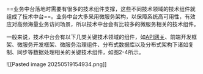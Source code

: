 ==业务中台落地时需要有很多的技术组件支撑，这些不同技术领域的技术组件就组成了技术中台==。业务中台大多采用微服务架构，以保障系统高可用性，有效应对高频海量业务访问场景，所以技术中台会有比较多的微服务相关的技术组件。

一般来说，技术中台会有以下几类关键技术领域的组件，如[API网关](https://zhida.zhihu.com/search?content_id=169565307&content_type=Article&match_order=1&q=API%E7%BD%91%E5%85%B3&zhida_source=entity)、前端开发框架、微服务开发框架、微服务治理组件、分布式数据库以及分布式架构下诸如复制、同步等数据处理相关的关键技术组件，如图2-4所示。

![[Pasted image 20250519154934.png]]